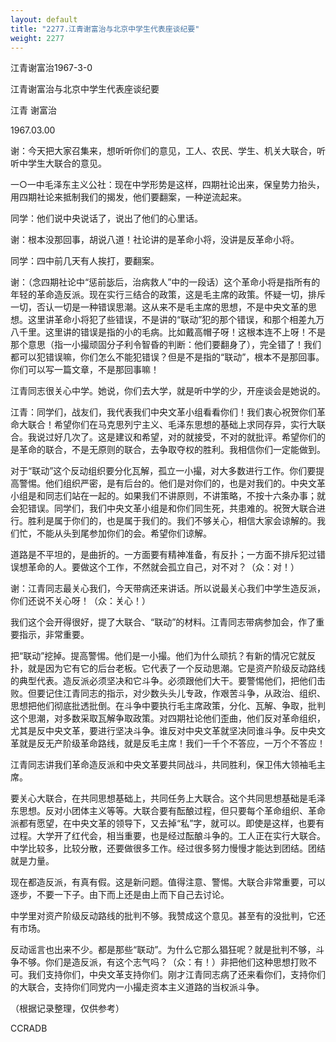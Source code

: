 ```yaml
---
layout: default
title: "2277.江青谢富治与北京中学生代表座谈纪要"
weight: 2277
---
```


江青谢富治1967-3-0

江青谢富治与北京中学生代表座谈纪要

江青 谢富治

1967.03.00

谢：今天把大家召集来，想听听你们的意见，工人、农民、学生、机关大联合，听听中学生大联合的意见。

一○一中毛泽东主义公社：现在中学形势是这样，四期社论出来，保皇势力抬头，用四期社论来抵制我们的揭发，他们要翻案，一种逆流起来。

同学：他们说中央说话了，说出了他们的心里话。

谢：根本没那回事，胡说八道！社论讲的是革命小将，没讲是反革命小将。

同学：四中前几天有人挨打，要翻案。

谢：（念四期社论中“惩前毖后，治病救人”中的一段话）这个革命小将是指所有的年轻的革命造反派。现在实行三结合的政策，这是毛主席的政策。怀疑一切，排斥一切，否认一切是一种错误思潮。这从来不是毛主席的思想，不是中央文革的思想。这里讲革命小将犯了些错误，不是讲的“联动”犯的那个错误，和那个相差九万八千里。这里讲的错误是指的小的毛病。比如戴高帽子呀！这根本连不上呀！不是那个意思（指一小撮顽固分子利令智昏的判断：他们要翻身了），完全错了！我们都可以犯错误嘛，你们怎么不能犯错误？但是不是指的“联动”，根本不是那回事。你们可以写一篇文章，不是那回事嘛！

江青同志很关心中学。她说，你们去大学，就是听中学的少，开座谈会是她说的。

江青：同学们，战友们，我代表我们中央文革小组看看你们！我们衷心祝贺你们革命大联合！希望你们在马克思列宁主义、毛泽东思想的基础上求同存异，实行大联合。我说过好几次了。这是建议和希望，对的就接受，不对的就批评。希望你们的是革命的联合，不是无原则的联合，去争取夺权的胜利。我相信你们一定能做到。

对于“联动”这个反动组织要分化瓦解，孤立一小撮，对大多数进行工作。你们要提高警惕。他们组织严密，是有后台的。他们是对你们的，也是对我们的。中央文革小组是和同志们站在一起的。如果我们不讲原则，不讲策略，不按十六条办事；就会犯错误。同学们，我们中央文革小组是和你们同生死，共患难的。祝贺大联合进行。胜利是属于你们的，也是属于我们的。我们不够关心，相信大家会谅解的。我们忙，不能从头到尾参加你们的会。希望你们谅解。

道路是不平坦的，是曲折的。一方面要有精神准备，有反扑；一方面不排斥犯过错误想革命的人。要做这个工作，不然就会孤立自己，对不对？（众：对！）

谢：江青同志最关心我们，今天带病还来讲话。所以说最关心我们中学生造反派，你们还说不关心呀！（众：关心！）

我们这个会开得很好，提了大联合、“联动”的材料。江青同志带病参加会，作了重要指示，非常重要。

把“联动”挖掉。提高警惕。他们是一小撮。他们为什么顽抗？有新的情况它就反扑，就是因为它有它的后台老板。它代表了一个反动思潮。它是资产阶级反动路线的典型代表。造反派必须坚决和它斗争。必须跟他们大干。要警惕他们，把他们击败。但要记住江青同志的指示，对少数头头儿专政，作艰苦斗争，从政治、组织、思想把他们彻底批透批倒。在斗争中要执行毛主席政策，分化、瓦解、争取，批判这个思潮，对多数采取瓦解争取政策。对四期社论他们歪曲，他们反对革命组织，尤其是反中央文革，要进行坚决斗争。谁反对中央文革就坚决同谁斗争。反中央文革就是反无产阶级革命路线，就是反毛主席！我们一千个不答应，一万个不答应！

江青同志讲我们革命造反派和中央文革要共同战斗，共同胜利，保卫伟大领袖毛主席。

要关心大联合，在共同思想基础上，共同任务上大联合。这个共同思想基础是毛泽东思想。反对小团体主义等等。大联合要有酝酿过程，但只要每个革命组织、革命派都有愿望，在中央文革的领导下，又去掉“私”字，就可以。即使是这样，也要有过程。大学开了红代会，相当重要，也是经过酝酿斗争的。工人正在实行大联合。中学比较多，比较分散，还要做很多工作。经过很多努力慢慢才能达到团结。团结就是力量。

现在都造反派，有真有假。这是新问题。值得注意、警惕。大联合非常重要，可以逐步，不要一下子。由下而上还是由上而下自己去讨论。

中学里对资产阶级反动路线的批判不够。我赞成这个意见。甚至有的没批判，它还有市场。

反动谣言也出来不少。都是那些“联动”。为什么它那么猖狂呢？就是批判不够，斗争不够。你们是造反派，有这个志气吗？（众：有！）非把他们这种思想打败不可。我们支持你们，中央文革支持你们。刚才江青同志病了还来看你们，支持你们的大联合，支持你们同党内一小撮走资本主义道路的当权派斗争。

（根据记录整理，仅供参考）

CCRADB

